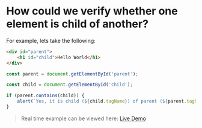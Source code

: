 # How could we verify whether one element is child of another?	

For example, lets take the following:

```html
<div id="parent">
    <h1 id="child">Hello World</h1>
</div>
```

```js
const parent = document.getElementById('parent');

const child = document.getElementById('child');

if (parent.contains(child)) {
    alert(`Yes, it is child (${child.tagName}) of parent (${parent.tagName})`);
}
```

> Real time example can be viewed here: <a href="../practices/A21.html" target="_blank">Live Demo</a>

<template v-slot:refvideo>
    <iframe src="https://www.youtube.com/embed/jt9ikcNGdKU" allowfullscreen></iframe>
</template>